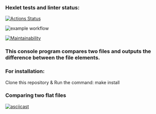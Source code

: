 ### Hexlet tests and linter status:
[![Actions Status](https://github.com/reggullus/frontend-project-lvl2/workflows/hexlet-check/badge.svg)](https://github.com/reggullus/frontend-project-lvl2/actions)

![example workflow](https://github.com/reggullus/frontend-project-lvl2/actions/workflows/linter.yml/badge.svg)

[![Maintainability](https://api.codeclimate.com/v1/badges/0a18e884ed8fc5312968/maintainability)](https://codeclimate.com/github/reggullus/frontend-project-lvl2/maintainability)

### This console program compares two files and outputs the difference between the file elements.
### For installation:
Clone this repository &
Run the command: make install
###  Сomparing two flat files

[![asciicast](https://asciinema.org/a/476198.svg)](https://asciinema.org/a/476198)